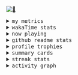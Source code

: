 [![🐙](https://hits.seeyoufarm.com/api/count/incr/badge.svg?url=https%3A%2F%2Fgithub.com%2Fktnkk%2Fhit-counter&count_bg=%23070707&title_bg=%23070707&icon=&icon_color=%23E7E7E7&title=visitors&edge_flat=true)](https://hits.seeyoufarm.com)

<details>
  <summary> <samp>my metrics</samp></summary>
  
  <br>
  
 ![🐳](https://github.com/kkhys/kkhys/blob/main/github-metrics.svg)
  
  ***
</details>

<details>
  <summary> <samp>wakaTime stats</samp></summary>
  
  <br>
  
<!--START_SECTION:waka-->
![Code Time](http://img.shields.io/badge/Code%20Time-4%2C695%20hrs%2022%20mins-blue)

**🐱 My GitHub Data** 

> 📦 5.2 MB Used in GitHub's Storage 
 > 
> 🏆 2,473 Contributions in the Year 2024
 > 
> 💼 Opted to Hire
 > 
> 📜 9 Public Repositories 
 > 
> 🔑 23 Private Repositories 
 > 
**I'm an Early 🐤** 

```text
🌞 Morning                7580 commits        ███████░░░░░░░░░░░░░░░░░░   29.11 % 
🌆 Daytime                5893 commits        ██████░░░░░░░░░░░░░░░░░░░   22.63 % 
🌃 Evening                10510 commits       ██████████░░░░░░░░░░░░░░░   40.36 % 
🌙 Night                  2058 commits        ██░░░░░░░░░░░░░░░░░░░░░░░   07.90 % 
```
📅 **I'm Most Productive on Sunday** 

```text
Monday                   3407 commits        ███░░░░░░░░░░░░░░░░░░░░░░   13.08 % 
Tuesday                  3731 commits        ████░░░░░░░░░░░░░░░░░░░░░   14.33 % 
Wednesday                3648 commits        ████░░░░░░░░░░░░░░░░░░░░░   14.01 % 
Thursday                 3489 commits        ███░░░░░░░░░░░░░░░░░░░░░░   13.40 % 
Friday                   3794 commits        ████░░░░░░░░░░░░░░░░░░░░░   14.57 % 
Saturday                 3703 commits        ████░░░░░░░░░░░░░░░░░░░░░   14.22 % 
Sunday                   4269 commits        ████░░░░░░░░░░░░░░░░░░░░░   16.39 % 
```


📊 **This Week I Spent My Time On** 

```text
🕑︎ Time Zone: Asia/Tokyo

💬 Programming Languages: 
Other                    24 hrs 36 mins      ██████████████░░░░░░░░░░░   54.41 % 
Java                     14 hrs 46 mins      ████████░░░░░░░░░░░░░░░░░   32.67 % 
TypeScript               4 hrs 33 mins       ███░░░░░░░░░░░░░░░░░░░░░░   10.07 % 
Play 2 Routing           48 mins             ░░░░░░░░░░░░░░░░░░░░░░░░░   01.79 % 
Play2                    9 mins              ░░░░░░░░░░░░░░░░░░░░░░░░░   00.36 % 

🔥 Editors: 
Chrome                   24 hrs 36 mins      ██████████████░░░░░░░░░░░   54.43 % 
IntelliJ IDEA            20 hrs 36 mins      ███████████░░░░░░░░░░░░░░   45.57 % 

💻 Operating System: 
Mac                      45 hrs 12 mins      █████████████████████████   100.00 % 
```


 Last Updated on 2024/09/23 18:43:37 UTC
<!--END_SECTION:waka-->
  
  ***
</details>


<details>
  <summary> <samp>now playing</samp></summary>
  
  <br>
 
 [![🐟](https://spotify-github-profile.vercel.app/api/view?uid=31ryofms4dnv7mrohhepo4c4zgqu&cover_image=true&theme=default&show_offline=false&background_color=121212&bar_color=53b14f&bar_color_cover=false)](https://open.spotify.com/user/31ryofms4dnv7mrohhepo4c4zgqu)
  
  ***
</details>

<details>
  <summary> <samp>github readme stats</samp></summary>
  
  <br>
  
 <p align="left"> 
  <img alt="🐠" src="https://github-readme-stats.vercel.app/api?username=kkhys&count_private=true&show_icons=true&theme=dark&include_all_commits=true" />
  <img alt="🐟" src="https://github-readme-stats.vercel.app/api/top-langs/?username=kkhys&layout=compact&theme=dark&langs_count=10&hide=HTML,CSS,SCSS" />
</p>
  
  ***
</details>

<details>
  <summary> <samp>profile trophies</samp></summary>
  
  <br>
  
  [![🐬](https://github-profile-trophy.vercel.app/?username=kkhys&rank=SECRET,SSS,SS,S,AAA,AA,A&theme=darkhub&row=1&margin-w=10&no-bg=true)](https://github.com/ryo-ma/github-profile-trophy)
  
  ***
</details>

<details>
  <summary> <samp>summary cards</samp></summary>
  
  <br>
  
  ![🐋](https://github-profile-summary-cards.vercel.app/api/cards/profile-details?username=kkhys&theme=github_dark)
  ![🦑](https://github-profile-summary-cards.vercel.app/api/cards/repos-per-language?username=kkhys&theme=github_dark)
  ![🦭](https://github-profile-summary-cards.vercel.app/api/cards/most-commit-language?username=kkhys&theme=github_dark)
  ![🦀](https://github-profile-summary-cards.vercel.app/api/cards/stats?username=kkhys&theme=github_dark)
  ![🦈](https://github-profile-summary-cards.vercel.app/api/cards/productive-time?username=kkhys&theme=github_dark)
  
  ***
</details>

<details>
  <summary> <samp>streak stats</samp></summary>
  
  <br>
  
  [![🐠](http://github-readme-streak-stats.herokuapp.com?user=kkhys&theme=dark)](https://git.io/streak-stats)
  
  ***
</details>

<details>
  <summary> <samp>activity graph</samp></summary>
  
  <br>
  
  [![🐡](https://github-readme-activity-graph.vercel.app/graph?username=kkhys&theme=xcode)](https://github.com/ashutosh00710/github-readme-activity-graph)
  
  ***
</details>
